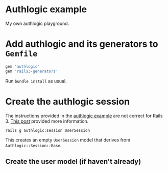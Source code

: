 # Authlogic example

My own authlogic playground.

# Add authlogic and its generators to ```Gemfile```

```ruby
gem 'authlogic'
gem 'rails3-generators'
```

Run ```bundle install``` as usual.

# Create the authlogic session

The instructions provided in the [authlogic example](https://github.com/binarylogic/authlogic_example) are not correct for Rails 3. [This post](http://www.dixis.com/?p=352) provided more information.

```sh
rails g authlogic:session UserSession
```

This creates an empty ```UserSession``` model that derives from ```Authlogic::Session::Base```.

## Create the user model (if haven't already)

